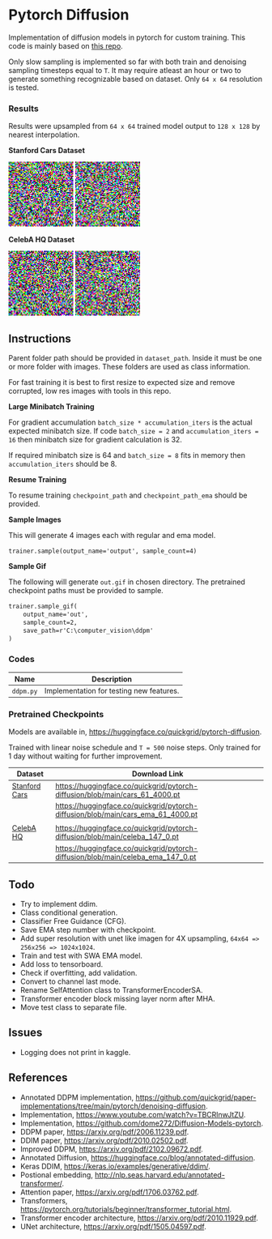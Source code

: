 # Pytorch Diffusion

Implementation of diffusion models in pytorch for custom training. This code is mainly based on [this repo](https://github.com/dome272/Diffusion-Models-pytorch).

Only slow sampling is implemented so far with both train and denoising sampling timesteps equal to `T`.  It may require atleast an hour or two to generate something recognizable based on dataset. Only `64 x 64` resolution is tested. 


### Results

Results were upsampled from `64 x 64` trained model output to `128 x 128` by nearest interpolation.

**Stanford Cars Dataset**

![ddpm_cars](images/ddpm_cars.gif "ddpm_cars")
![ddpm_ema_cars](images/ddpm_ema_cars.gif "ddpm_ema_cars")

**CelebA HQ Dataset**

![ddpm_celeba](images/ddpm_celeba.gif "ddpm_celeba")
![ddpm_ema_celeba](images/ddpm_ema_celeba.gif "ddpm_ema_celeba")



## Instructions

Parent folder path should be provided in `dataset_path`. Inside it must be one or more folder with images. These folders are used as class information.

For fast training it is best to first resize to expected size and remove corrupted, low res images with tools in this repo.

**Large Minibatch Training**

For gradient accumulation `batch_size * accumulation_iters` is the actual expected minibatch size. If code `batch_size = 2` and `accumulation_iters = 16` then minibatch size for gradient calculation is 32.

If required minibatch size is 64 and `batch_size = 8` fits in memory then `accumulation_iters` should be 8.

**Resume Training**

To resume training `checkpoint_path` and `checkpoint_path_ema` should be provided.

**Sample Images**

This will generate 4 images each with regular and ema model.

```
trainer.sample(output_name='output', sample_count=4)
```

**Sample Gif**

The following will generate `out.gif` in chosen directory. The pretrained checkpoint paths must be provided to sample.

```
trainer.sample_gif(
    output_name='out',
    sample_count=2,
    save_path=r'C:\computer_vision\ddpm'
)
```

### Codes

| Name | Description |
| ----------- | ----------- |
| `ddpm.py` | Implementation for testing new features. |


### Pretrained Checkpoints


Models are available in, https://huggingface.co/quickgrid/pytorch-diffusion. 

Trained with linear noise schedule and `T = 500` noise steps. Only trained for 1 day without waiting for further improvement.

| Dataset | Download Link |
| ----------- | ----------- |
| [Stanford Cars]() | https://huggingface.co/quickgrid/pytorch-diffusion/blob/main/cars_61_4000.pt |
|  | https://huggingface.co/quickgrid/pytorch-diffusion/blob/main/cars_ema_61_4000.pt |
|  |  |
| [CelebA HQ]() | https://huggingface.co/quickgrid/pytorch-diffusion/blob/main/celeba_147_0.pt |
|  | https://huggingface.co/quickgrid/pytorch-diffusion/blob/main/celeba_ema_147_0.pt |


## Todo

- Try to implement ddim.
- Class conditional generation.
- Classifier Free Guidance (CFG).
- Save EMA step number with checkpoint.
- Add super resolution with unet like imagen for 4X upsampling, `64x64 => 256x256 => 1024x1024`.
- Train and test with SWA EMA model. 
- Add loss to tensorboard.
- Check if overfitting, add validation.
- Convert to channel last mode.
- Rename SelfAttention class to TransformerEncoderSA.
- Transformer encoder block missing layer norm after MHA.
- Move test class to separate file.

## Issues

- Logging does not print in kaggle.

## References

- Annotated DDPM implementation, https://github.com/quickgrid/paper-implementations/tree/main/pytorch/denoising-diffusion.
- Implementation, https://www.youtube.com/watch?v=TBCRlnwJtZU.
- Implementation, https://github.com/dome272/Diffusion-Models-pytorch.
- DDPM paper, https://arxiv.org/pdf/2006.11239.pdf.
- DDIM paper, https://arxiv.org/pdf/2010.02502.pdf.
- Improved DDPM, https://arxiv.org/pdf/2102.09672.pdf.
- Annotated Diffusion, https://huggingface.co/blog/annotated-diffusion.
- Keras DDIM, https://keras.io/examples/generative/ddim/.
- Postional embedding, http://nlp.seas.harvard.edu/annotated-transformer/.
- Attention paper, https://arxiv.org/pdf/1706.03762.pdf.
- Transformers, https://pytorch.org/tutorials/beginner/transformer_tutorial.html.
- Transformer encoder architecture, https://arxiv.org/pdf/2010.11929.pdf.
- UNet architecture, https://arxiv.org/pdf/1505.04597.pdf.

